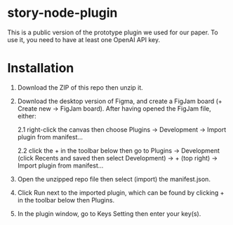 # story-node-plugin
 
This is a public version of the prototype plugin we used for our paper. To use it, you need to have at least one OpenAI API key.

# Installation

1) Download the ZIP of this repo then unzip it.

2) Download the desktop version of Figma, and create a FigJam board (+ Create new -> FigJam board). After having opened the FigJam file, either:

    2.1 right-click the canvas then choose Plugins -> Development -> Import plugin from manifest...

    2.2 click the + in the toolbar below then go to Plugins -> Development (click Recents and saved then select Development) -> + (top right) -> Import plugin from manifest...

3) Open the unzipped repo file then select (import) the manifest.json.

4) Click Run next to the imported plugin, which can be found by clicking + in the toolbar below then Plugins.

5) In the plugin window, go to Keys Setting then enter your key(s).
